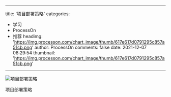 
---
title: '项目部署策略'
categories: 
 - 学习
 - ProcessOn
 - 推荐
headimg: 'https://img.processon.com/chart_image/thumb/617e617d0791295c857a51cb.png'
author: ProcessOn
comments: false
date: 2021-12-07 08:29:54
thumbnail: 'https://img.processon.com/chart_image/thumb/617e617d0791295c857a51cb.png'
---

<div>   
<img class="thumb" alt="项目部署策略" src="https://img.processon.com/chart_image/thumb/617e617d0791295c857a51cb.png" referrerpolicy="no-referrer">
<p>项目部署策略</p>  
</div>
            